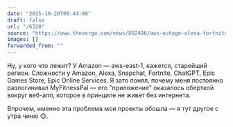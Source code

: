 ```yaml
---
date: "2025-10-20T09:44:08"
draft: false
url: "/6328"
source: "https://www.theverge.com/news/802486/aws-outage-alexa-fortnite-snapchat-offline"
images: []
forwarded_from: ""
---
```


Ну, у кого что лежит? У Amazon — aws-east-1, кажется, старейший регион. Сложности у Amazon, Alexa, Snapchat, Fortnite, ChatGPT, Epic Games Store, Epic Online Services. Я зато понял, почему меня постоянно разлогинивал MyFitnessPal — его "приложение" оказалось оберткой вокруг веб-апп, которое в принципе не живет без интернета.

Впрочем, именно эта проблема мои проекты обошла — я тут другое с утра чиню 😊.